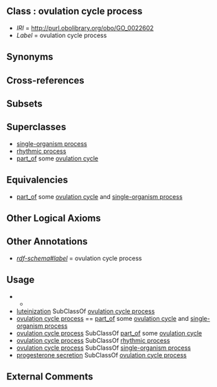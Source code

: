 
## Class : ovulation cycle process

 * *IRI* = http://purl.obolibrary.org/obo/GO_0022602
 * *Label* = ovulation cycle process

## Synonyms


## Cross-references


## Subsets


## Superclasses

 * [single-organism process](../../GO/99/GO_0044699.md)
 * [rhythmic process](../../GO/11/GO_0048511.md)
 * [part_of](../../BFO/50/BFO_0000050.md) some [ovulation cycle](../../GO/98/GO_0042698.md)

## Equivalencies

 * [part_of](../../BFO/50/BFO_0000050.md) some [ovulation cycle](../../GO/98/GO_0042698.md) and [single-organism process](../../GO/99/GO_0044699.md)

## Other Logical Axioms


## Other Annotations

 * *[rdf-schema#label](../../el/rdf-schema#label.md)* = ovulation cycle process

## Usage

 * -
 * [luteinization](../../GO/53/GO_0001553.md) SubClassOf [ovulation cycle process](../../GO/02/GO_0022602.md)
 * [ovulation cycle process](../../GO/02/GO_0022602.md) == [part_of](../../BFO/50/BFO_0000050.md) some [ovulation cycle](../../GO/98/GO_0042698.md) and [single-organism process](../../GO/99/GO_0044699.md)
 * [ovulation cycle process](../../GO/02/GO_0022602.md) SubClassOf [part_of](../../BFO/50/BFO_0000050.md) some [ovulation cycle](../../GO/98/GO_0042698.md)
 * [ovulation cycle process](../../GO/02/GO_0022602.md) SubClassOf [rhythmic process](../../GO/11/GO_0048511.md)
 * [ovulation cycle process](../../GO/02/GO_0022602.md) SubClassOf [single-organism process](../../GO/99/GO_0044699.md)
 * [progesterone secretion](../../GO/01/GO_0042701.md) SubClassOf [ovulation cycle process](../../GO/02/GO_0022602.md)

## External Comments

